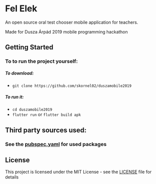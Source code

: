 # Fel Elek

An open source oral test chooser mobile application for teachers.

Made for Dusza Árpád 2019 mobile programming hackathon

## Getting Started

### To to run the project yourself:
##### To download:
* `git clone https://github.com/skornel02/duszamobile2019`
##### To run it:
* `cd duszamobile2019`
* `flutter run` or `flutter build apk`


## Third party sources used:
### See the [pubspec.yaml](pubspec.yaml) for used packages

## License

This project is licensed under the MIT License - see the [LICENSE](LICENSE) file for details